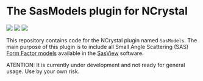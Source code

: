 # The SasModels plugin for NCrystal

[![](https://img.shields.io/badge/NCrystal-3.6.1-blue)](https://github.com/mctools/ncrystal/releases/tag/v3.6.1)
![](https://img.shields.io/badge/Status-Under%20development-orange)
[![](https://img.shields.io/badge/github-sasmodels-green)](https://github.com/SasView/sasmodels)

This repository contains code for the NCrystal plugin named `SasModels`. The main purpose of this plugin is to include all Small Angle Scattering (SAS) [Form Factor models](https://www.sasview.org/docs/user/qtgui/Perspectives/Fitting/models/index.html) available in the [SasView](https://www.sasview.org/) software.

ATENTION: It is currently under development and not ready for general usage. Use by your own risk.
